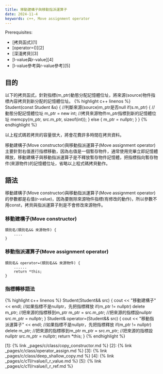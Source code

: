 ```yaml
---
title: 移動建構子與移動指派運算子
date: 2024-11-4
keywords: c++, Move assignment operator 
---
```


Prerequisites:

- [拷貝函式][1]
- [operator=()][2]
- [深淺拷貝][3]
- [l-value與r-value][4]
- [l-value參考與r-value參考][5]

## 目的

以下的拷貝函式，針對指標(m_ptr)動態分配記憶體位址，將來源(source)物件指標內容拷貝到新分配的記憶體位址。
{% highlight c++ linenos %}
    Student(const Student &s) {
        //判斷來源(source)m_ptr是否null
        if(s.m_ptr) {
        	//動態分配記憶體位址
            m_ptr = new int;
            //拷貝來源物件m_ptr指標到新的記憶體位址
            memcpy(m_ptr, src.m_ptr, sizeof(int));
        } else {
            m_ptr = nullptr;
        }
    }
{% endhighlight %}

以上程式碼若拷貝的容量很大，將會花費許多時間在拷貝資料。

移動建構子(Move constructor)與移動指派運算子(Move assignment operator)主要針對右值進行指標移動，因為右值是一個暫存物件，通常使用完畢立即記憶體釋放，移動建構子與移動指派運算子是不釋放暫存物件記憶體，把指標指向暫存物件(來源物件)的記憶體位址，省略以上程式碼拷貝動作。

## 語法

移動建構子(Move constructor)與移動指派運算子(Move assignment operator)的參數都是右值(r-value)，因為要刪除來源物件指標(有修改的動作)，所以參數不用const，拷貝與指派運算子則是不會修改來源物件。

### 移動建構子(Move constructor)

```
類別名(類別名&& 來源物件) {
	....
}
```

### 移動指派運算子(Move assignment operator)

```
類別名& operator=(類別名&& 來源物件) {
	......
	return *this;
}
```

### 指標轉移語法

{% highlight c++ linenos %}
    Student(Student&& src) {
        cout << "移動建構子" << endl;
        //如果指標不是nullptr，先把指標釋放
        if(m_ptr != nullptr) delete m_ptr;
        //把來源的指標移到m_ptr
        m_ptr = src.m_ptr;
        //把來源的指標設nullptr
        src.m_ptr = nullptr;
    }
    Student& operator=(Student&& src) {
        cout << "移動指派運算子" << endl;
        //如果指標不是nullptr，先把指標釋放
        if(m_ptr != nullptr) delete m_ptr;
        //把來源的指標移到m_ptr
        m_ptr = src.m_ptr;
        //把來源的指標設nullptr
        src.m_ptr = nullptr;
        return *this;
    }
{% endhighlight %}


[1]: {% link _pages/c/class/copy_constructor.md %}
[2]: {% link _pages/c/class/operator_assign.md %}
[3]: {% link _pages/c/class/deep_shallow_copy.md %}
[4]: {% link _pages/c/c11/rvalue/l_r_value.md %}
[5]: {% link _pages/c/c11/rvalue/l_r_ref.md %}